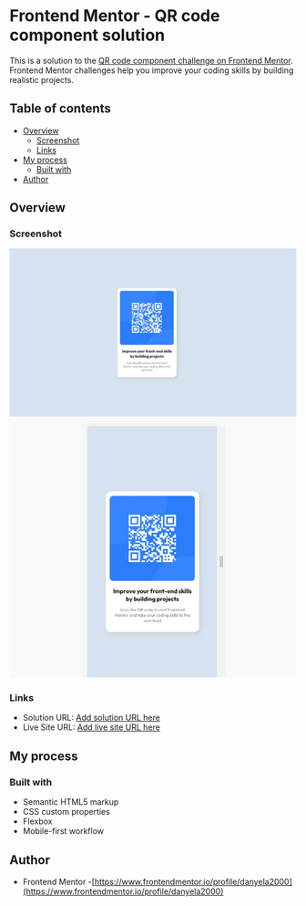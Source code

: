 # Frontend Mentor - QR code component solution

This is a solution to the [QR code component challenge on Frontend Mentor](https://www.frontendmentor.io/challenges/qr-code-component-iux_sIO_H). Frontend Mentor challenges help you improve your coding skills by building realistic projects. 

## Table of contents

- [Overview](#overview)
  - [Screenshot](#screenshot)
  - [Links](#links)
- [My process](#my-process)
  - [Built with](#built-with)
- [Author](#author)


## Overview

### Screenshot

![desktop screenshot preview](./screenshots/desktop-ss.JPG)
![mobile screenshot preview](./screenshots/mobile-ss.JPG)

### Links

- Solution URL: [Add solution URL here](https://github.com/danyela2000/qr-code-component-project/tree/main)
- Live Site URL: [Add live site URL here](https://gorgeous-florentine-3f21c8.netlify.app)

## My process

### Built with

- Semantic HTML5 markup
- CSS custom properties
- Flexbox
- Mobile-first workflow

## Author
- Frontend Mentor -[https://www.frontendmentor.io/profile/danyela2000](https://www.frontendmentor.io/profile/danyela2000)

